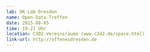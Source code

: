 ```yaml
---
lab: OK Lab Dresden
name: Open-Data-Treffen
date: 2015-08-05
time: 19-21 Uhr
location: C3D2-Vereinsräume (www.c3d2.de/space.html)
link-url: http://offenesdresden.de
---
```

